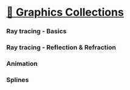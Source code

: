 # [🌟 Graphics Collections](https://cims.nyu.edu/~yy2889/graphics/index.html)


### Ray tracing - Basics
### Ray tracing - Reflection & Refraction
### Animation
### Splines
